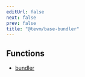 ```yaml
---
editUrl: false
next: false
prev: false
title: "@tevm/base-bundler"
---
```


## Functions

- [bundler](/reference/tevm/base-bundler/functions/bundler/)
